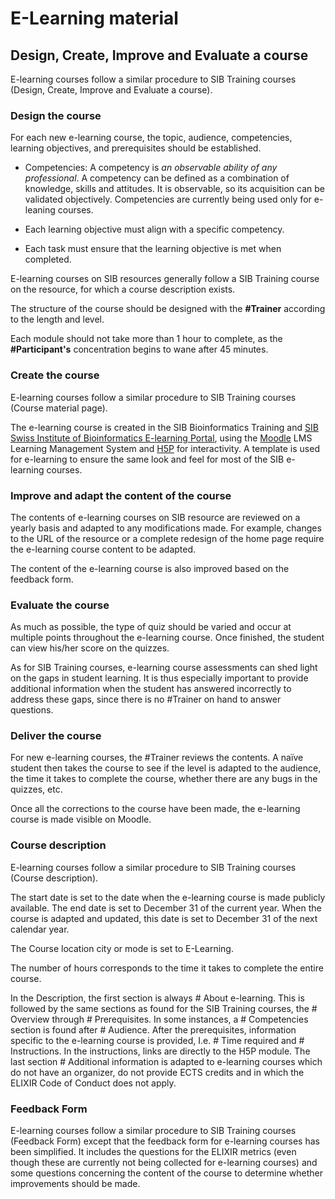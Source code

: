 # E-Learning material

 
## Design, Create, Improve and Evaluate a course 

E-learning courses follow a similar procedure to SIB Training courses (Design, Create, Improve and Evaluate a course). 

 


### Design the course 

For each new e-learning course, the topic, audience, competencies, learning objectives, and prerequisites should be established. 

- Competencies: A competency is *an observable ability of any professional*. A competency can be defined as a combination of knowledge, skills and attitudes. It is observable, so its acquisition can be validated objectively. Competencies are currently being used only for e-leaning courses. 

- Each learning objective must align with a specific competency.

- Each task must ensure that the learning objective is met when completed.


E-learning courses on SIB resources generally follow a SIB Training course on the resource, for which a course description exists. 
 
The structure of the course should be designed with the **#Trainer** according to the length and level.

Each module should not take more than 1 hour to complete, as the **#Participant's** concentration begins to wane after 45 minutes. 





### Create the course 


E-learning courses follow a similar procedure to SIB Training courses (Course material page). 

The e-learning course is created in the SIB Bioinformatics Training and [SIB Swiss Institute of Bioinformatics E-learning Portal](https://edu.sib.swiss/), using the [Moodle](https://moodle.org/) LMS Learning Management System and [H5P](https://h5p.org/) for interactivity. A template is used for e-learning to ensure the same look and feel for most of the SIB e-learning courses. 

  

### Improve and adapt the content of the course 


The contents of e-learning courses on SIB resource are reviewed on a yearly basis and adapted to any modifications made. For example, changes to the URL of the resource or a complete redesign of the home page require the e-learning course content to be adapted. 

The content of the e-learning course is also improved based on the feedback form. 

 

 

### Evaluate the course 


As much as possible, the type of quiz should be varied and occur at multiple points throughout the e-learning course. Once finished, the student can view his/her score on the quizzes. 

As for SIB Training courses, e-learning course assessments can shed light on the gaps in student learning. It is thus especially important to provide additional information when the student has answered incorrectly to address these gaps, since there is no #Trainer on hand to answer questions. 

 

### Deliver the course 

For new e-learning courses, the #Trainer reviews the contents. A naïve student then takes the course to see if the level is adapted to the audience, the time it takes to complete the course, whether there are any bugs in the quizzes, etc. 

 

Once all the corrections to the course have been made, the e-learning course is made visible on Moodle. 

### Course description 

E-learning courses follow a similar procedure to SIB Training courses (Course description). 

 

The start date is set to the date when the e-learning course is made publicly available. The end date is set to December 31 of the current year. When the course is adapted and updated, this date is set to December 31 of the next calendar year. 

 

The Course location city or mode is set to E-Learning. 

 

The number of hours corresponds to the time it takes to complete the entire course. 

 

In the Description, the first section is always # About e-learning. This is followed by the same sections as found for the SIB Training courses, the # Overview through # Prerequisites. In some instances, a # Competencies section is found after # Audience. After the prerequisites, information specific to the e-learning course is provided, I.e. # Time required and # Instructions. In the instructions, links are directly to the H5P module. The last section #  Additional information is adapted to e-learning courses which do not have an organizer, do not provide ECTS credits and in which the ELIXIR Code of Conduct does not apply. 

 

 

### Feedback Form 


E-learning courses follow a similar procedure to SIB Training courses (Feedback Form) except that the feedback form for e-learning courses has been simplified. It includes the questions for the ELIXIR metrics (even though these are currently not being collected for e-learning courses) and some questions concerning the content of the course to determine whether improvements should be made. 